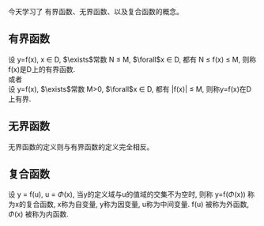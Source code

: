 今天学习了 有界函数、无界函数、以及复合函数的概念。

## 有界函数

设 y=f(x), x $\in$ D, $\exists\$常数 N $\leq$ M, $\forall\$x $\in$ D, 都有 N $\leq$ f(x) $\leq$ M, 则称f(x)是D上的有界函数.
<br/>
或者
<br/>
设 y=f(x), $\exists\$常数 M>0, $\forall\$x $\in$ D, 都有 |f(x)| $\leq$ M, 则称y=f(x)在D上有界.

## 无界函数
无界函数的定义则与有界函数的定义完全相反。

## 复合函数
设 y = f(u), u = $\Phi$(x), 当y的定义域与u的值域的交集不为空时, 则称 y=f($\Phi$(x)) 称为x的复合函数, x称为自变量, y称为因变量, u称为中间变量. f(u) 被称为外函数, $\Phi$(x) 被称为内函数.

